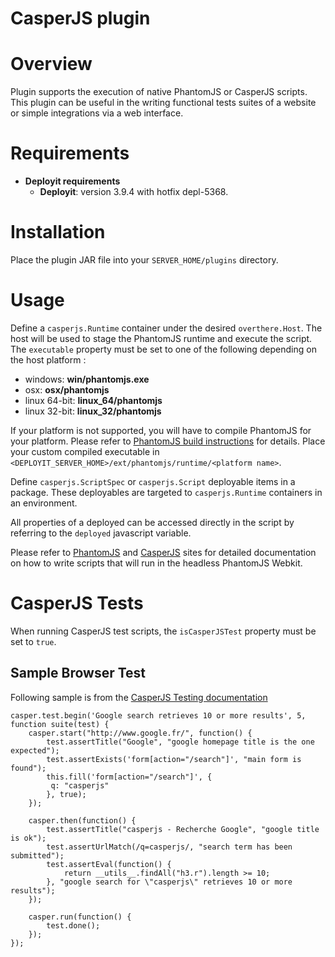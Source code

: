 # CasperJS plugin #

# Overview #

Plugin supports the execution of native PhantomJS or CasperJS scripts. This plugin can be useful in the writing functional tests suites of a website or simple integrations via a web interface.

# Requirements #

* **Deployit requirements**
	* **Deployit**: version 3.9.4 with hotfix depl-5368.

# Installation #

Place the plugin JAR file into your `SERVER_HOME/plugins` directory. 

# Usage #	

Define a `casperjs.Runtime` container under the desired `overthere.Host`.  The host will be used to stage the PhantomJS runtime and execute the script. The `executable` property must be set to one of the following depending on the host platform :

* windows: __win/phantomjs.exe__
* osx: __osx/phantomjs__
* linux 64-bit: __linux_64/phantomjs__
* linux 32-bit: __linux_32/phantomjs__

If your platform is not supported, you will have to compile PhantomJS for your platform.  Please refer to [PhantomJS build instructions](http://phantomjs.org/build.html) for details. Place your custom compiled executable in `<DEPLOYIT_SERVER_HOME>/ext/phantomjs/runtime/<platform name>`.

Define `casperjs.ScriptSpec` or `casperjs.Script` deployable items in a package.  These deployables are targeted to `casperjs.Runtime` containers in an environment.

All properties of a deployed can be accessed directly in the script by referring to the `deployed` javascript variable.

Please refer to [PhantomJS](http://phantomjs.org/) and [CasperJS](http://casperjs.org/) sites for detailed documentation on how to write scripts that will run in the headless PhantomJS Webkit.

# CasperJS Tests #

When running CasperJS test scripts, the `isCasperJSTest` property must be set to `true`.  

## Sample Browser Test ##

Following sample is from the [CasperJS Testing documentation](http://docs.casperjs.org/en/latest/testing.html)

	casper.test.begin('Google search retrieves 10 or more results', 5, function suite(test) {
	    casper.start("http://www.google.fr/", function() {
    	    test.assertTitle("Google", "google homepage title is the one expected");
        	test.assertExists('form[action="/search"]', "main form is found");
        	this.fill('form[action="/search"]', {
           	 q: "casperjs"
        	}, true);
    	});

    	casper.then(function() {
        	test.assertTitle("casperjs - Recherche Google", "google title is ok");
        	test.assertUrlMatch(/q=casperjs/, "search term has been submitted");
        	test.assertEval(function() {
            	return __utils__.findAll("h3.r").length >= 10;
        	}, "google search for \"casperjs\" retrieves 10 or more results");
    	});

    	casper.run(function() {
        	test.done();
    	});
	});

